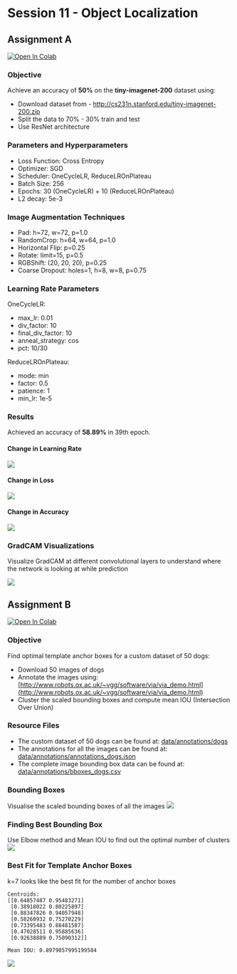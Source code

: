 
# Session 11 - Object Localization

## Assignment A
[![Open In Colab](https://colab.research.google.com/assets/colab-badge.svg)](https://colab.research.google.com/github/uday96/EVA4-TSAI/blob/master/S12/EVA4_S12_A_Solution.ipynb)

###	Objective
Achieve an accuracy of **50%** on the **tiny-imagenet-200** dataset using:

- Download dataset from - http://cs231n.stanford.edu/tiny-imagenet-200.zip
- Split the data to 70% - 30% train and test
- Use ResNet architecture

###  Parameters and Hyperparameters
- Loss Function: Cross Entropy
- Optimizer: SGD
- Scheduler: OneCycleLR, ReduceLROnPlateau
- Batch Size: 256
- Epochs: 30 (OneCycleLR) + 10 (ReduceLROnPlateau)
- L2 decay: 5e-3

### Image Augmentation Techniques
- Pad: h=72, w=72, p=1.0
- RandomCrop: h=64, w=64, p=1.0
- Horizontal Flip: p=0.25
- Rotate: limit=15, p=0.5
- RGBShift: (20, 20, 20), p=0.25
- Coarse Dropout: holes=1, h=8, w=8, p=0.75

### Learning Rate Parameters
OneCycleLR:
- max_lr: 0.01
- div_factor: 10
- final_div_factor: 10
- anneal_strategy: cos
- pct: 10/30

ReduceLROnPlateau:
- mode: min
- factor: 0.5
- patience: 1
- min_lr: 1e-5

### Results
Achieved  an accuracy of **58.89%** in 39th epoch.

#### Change in Learning Rate
<img src="images/lr_change.png">

#### Change in Loss
<img src="images/loss_change.png">

#### Change in Accuracy
<img src="images/accuracy_change.png">

### GradCAM Visualizations

Visualize GradCAM at different convolutional layers to understand where the network is looking at while prediction

<img src="images/gradcam_incorrect.png">

## Assignment B
[![Open In Colab](https://colab.research.google.com/assets/colab-badge.svg)](https://colab.research.google.com/github/uday96/EVA4-TSAI/blob/master/S12/EVA4_S12_B_Solution.ipynb)

###	Objective

Find optimal template anchor boxes for a custom dataset of 50 dogs:

- Download 50 images of dogs
- Annotate the images using: [http://www.robots.ox.ac.uk/~vgg/software/via/via_demo.html](http://www.robots.ox.ac.uk/~vgg/software/via/via_demo.html)
- Cluster the scaled bounding boxes and compute mean IOU (Intersection Over Union)

### Resource Files
- The custom dataset of 50 dogs can be found at: [data/annotations/dogs](https://github.com/uday96/EVA4-TSAI/blob/master/S12/data/annotations/dogs)
- The annotations for all the images can be found at: [data/annotations/annotations_dogs.json](https://github.com/uday96/EVA4-TSAI/blob/master/S12/data/annotations/annotations_dogs.json)
- The complete image bounding box data can be found at: [data/annotations/bboxes_dogs.csv](https://github.com/uday96/EVA4-TSAI/blob/master/S12/data/annotations/bboxes_dogs.csv)

### Bounding Boxes
Visualise the scaled bounding boxes of all the images
<img src="images/bboxes.png">

### Finding Best Bounding Box
Use Elbow method and Mean IOU to find out the optimal number of clusters
<img src="images/find_best_k.png">

### Best Fit for Template Anchor Boxes
k=7 looks like the best fit for the number of anchor boxes
```
Centroids:
[[0.64857487 0.95483271]
 [0.38918022 0.80225897]
 [0.88347826 0.94057948]
 [0.58260932 0.75270229]
 [0.73395483 0.88481587]
 [0.47028511 0.95885636]
 [0.92638889 0.75090312]]

Mean IOU: 0.8979057995199584
```
<img src="images/k7_clustered_boxes.png">
